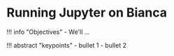 # Running Jupyter on Bianca


!!! info "Objectives"
    - We'll ...

!!! abstract "keypoints"
    - bullet 1
    - bullet 2
